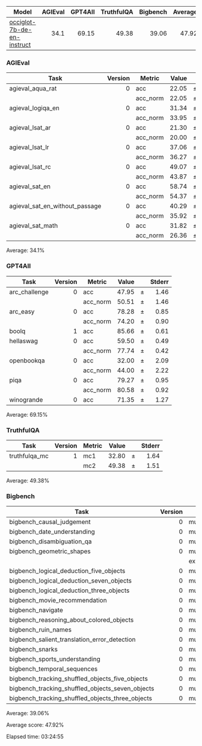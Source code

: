|                                         Model                                          |AGIEval|GPT4All|TruthfulQA|Bigbench|Average|
|----------------------------------------------------------------------------------------|------:|------:|---------:|-------:|------:|
|[occiglot-7b-de-en-instruct](https://huggingface.co/occiglot/occiglot-7b-de-en-instruct)|   34.1|  69.15|     49.38|   39.06|  47.92|

### AGIEval
|             Task             |Version| Metric |Value|   |Stderr|
|------------------------------|------:|--------|----:|---|-----:|
|agieval_aqua_rat              |      0|acc     |22.05|±  |  2.61|
|                              |       |acc_norm|22.05|±  |  2.61|
|agieval_logiqa_en             |      0|acc     |31.34|±  |  1.82|
|                              |       |acc_norm|33.95|±  |  1.86|
|agieval_lsat_ar               |      0|acc     |21.30|±  |  2.71|
|                              |       |acc_norm|20.00|±  |  2.64|
|agieval_lsat_lr               |      0|acc     |37.06|±  |  2.14|
|                              |       |acc_norm|36.27|±  |  2.13|
|agieval_lsat_rc               |      0|acc     |49.07|±  |  3.05|
|                              |       |acc_norm|43.87|±  |  3.03|
|agieval_sat_en                |      0|acc     |58.74|±  |  3.44|
|                              |       |acc_norm|54.37|±  |  3.48|
|agieval_sat_en_without_passage|      0|acc     |40.29|±  |  3.43|
|                              |       |acc_norm|35.92|±  |  3.35|
|agieval_sat_math              |      0|acc     |31.82|±  |  3.15|
|                              |       |acc_norm|26.36|±  |  2.98|

Average: 34.1%

### GPT4All
|    Task     |Version| Metric |Value|   |Stderr|
|-------------|------:|--------|----:|---|-----:|
|arc_challenge|      0|acc     |47.95|±  |  1.46|
|             |       |acc_norm|50.51|±  |  1.46|
|arc_easy     |      0|acc     |78.28|±  |  0.85|
|             |       |acc_norm|74.20|±  |  0.90|
|boolq        |      1|acc     |85.66|±  |  0.61|
|hellaswag    |      0|acc     |59.50|±  |  0.49|
|             |       |acc_norm|77.74|±  |  0.42|
|openbookqa   |      0|acc     |32.00|±  |  2.09|
|             |       |acc_norm|44.00|±  |  2.22|
|piqa         |      0|acc     |79.27|±  |  0.95|
|             |       |acc_norm|80.58|±  |  0.92|
|winogrande   |      0|acc     |71.35|±  |  1.27|

Average: 69.15%

### TruthfulQA
|    Task     |Version|Metric|Value|   |Stderr|
|-------------|------:|------|----:|---|-----:|
|truthfulqa_mc|      1|mc1   |32.80|±  |  1.64|
|             |       |mc2   |49.38|±  |  1.51|

Average: 49.38%

### Bigbench
|                      Task                      |Version|       Metric        |Value|   |Stderr|
|------------------------------------------------|------:|---------------------|----:|---|-----:|
|bigbench_causal_judgement                       |      0|multiple_choice_grade|57.37|±  |  3.60|
|bigbench_date_understanding                     |      0|multiple_choice_grade|65.31|±  |  2.48|
|bigbench_disambiguation_qa                      |      0|multiple_choice_grade|46.90|±  |  3.11|
|bigbench_geometric_shapes                       |      0|multiple_choice_grade|30.08|±  |  2.42|
|                                                |       |exact_str_match      | 0.00|±  |  0.00|
|bigbench_logical_deduction_five_objects         |      0|multiple_choice_grade|24.60|±  |  1.93|
|bigbench_logical_deduction_seven_objects        |      0|multiple_choice_grade|17.00|±  |  1.42|
|bigbench_logical_deduction_three_objects        |      0|multiple_choice_grade|41.67|±  |  2.85|
|bigbench_movie_recommendation                   |      0|multiple_choice_grade|38.00|±  |  2.17|
|bigbench_navigate                               |      0|multiple_choice_grade|50.00|±  |  1.58|
|bigbench_reasoning_about_colored_objects        |      0|multiple_choice_grade|55.35|±  |  1.11|
|bigbench_ruin_names                             |      0|multiple_choice_grade|34.38|±  |  2.25|
|bigbench_salient_translation_error_detection    |      0|multiple_choice_grade|24.95|±  |  1.37|
|bigbench_snarks                                 |      0|multiple_choice_grade|61.33|±  |  3.63|
|bigbench_sports_understanding                   |      0|multiple_choice_grade|50.00|±  |  1.59|
|bigbench_temporal_sequences                     |      0|multiple_choice_grade|27.10|±  |  1.41|
|bigbench_tracking_shuffled_objects_five_objects |      0|multiple_choice_grade|21.84|±  |  1.17|
|bigbench_tracking_shuffled_objects_seven_objects|      0|multiple_choice_grade|15.60|±  |  0.87|
|bigbench_tracking_shuffled_objects_three_objects|      0|multiple_choice_grade|41.67|±  |  2.85|

Average: 39.06%

Average score: 47.92%

Elapsed time: 03:24:55
